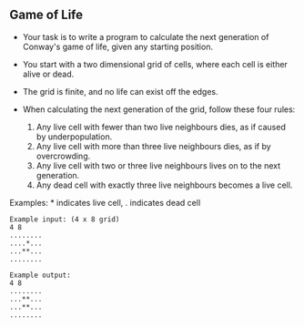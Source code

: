 ## Game of Life
- Your task is to write a program to calculate the next generation of Conway's game of life, given any starting position.
- You start with a two dimensional grid of cells, where each cell is either alive or dead.
- The grid is finite, and no life can exist off the edges.
- When calculating the next generation of the grid, follow these four rules:

	1. Any live cell with fewer than two live neighbours dies,
   as if caused by underpopulation.
	2. Any live cell with more than three live neighbours dies,
   as if by overcrowding.
	3. Any live cell with two or three live neighbours lives
   on to the next generation.
	4. Any dead cell with exactly three live neighbours becomes
   a live cell.

Examples: * indicates live cell, . indicates dead cell
```
Example input: (4 x 8 grid)
4 8
........
....*...
...**...
........

Example output:
4 8
........
...**...
...**...
........
```
